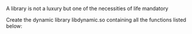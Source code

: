 A library is not a luxury but one of the necessities of life
mandatory

Create the dynamic library libdynamic.so containing all the functions listed below:

